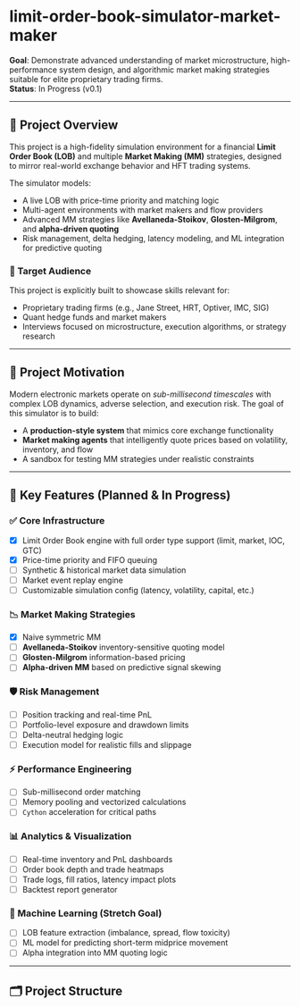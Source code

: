 # limit-order-book-simulator-market-maker

**Goal**: Demonstrate advanced understanding of market microstructure, high-performance system design, and algorithmic market making strategies suitable for elite proprietary trading firms.  
**Status**: In Progress (v0.1)

---

## 🧠 Project Overview

This project is a high-fidelity simulation environment for a financial **Limit Order Book (LOB)** and multiple **Market Making (MM)** strategies, designed to mirror real-world exchange behavior and HFT trading systems.

The simulator models:
- A live LOB with price-time priority and matching logic
- Multi-agent environments with market makers and flow providers
- Advanced MM strategies like **Avellaneda-Stoikov**, **Glosten-Milgrom**, and **alpha-driven quoting**
- Risk management, delta hedging, latency modeling, and ML integration for predictive quoting

### 🎯 Target Audience
This project is explicitly built to showcase skills relevant for:
- Proprietary trading firms (e.g., Jane Street, HRT, Optiver, IMC, SIG)
- Quant hedge funds and market makers
- Interviews focused on microstructure, execution algorithms, or strategy research

---

## 💼 Project Motivation

Modern electronic markets operate on *sub-millisecond timescales* with complex LOB dynamics, adverse selection, and execution risk. The goal of this simulator is to build:

- A **production-style system** that mimics core exchange functionality
- **Market making agents** that intelligently quote prices based on volatility, inventory, and flow
- A sandbox for testing MM strategies under realistic constraints

---

## 📌 Key Features (Planned & In Progress)

### ✅ Core Infrastructure
- [x] Limit Order Book engine with full order type support (limit, market, IOC, GTC)
- [x] Price-time priority and FIFO queuing
- [ ] Synthetic & historical market data simulation
- [ ] Market event replay engine
- [ ] Customizable simulation config (latency, volatility, capital, etc.)

### 📉 Market Making Strategies
- [x] Naive symmetric MM
- [ ] **Avellaneda-Stoikov** inventory-sensitive quoting model
- [ ] **Glosten-Milgrom** information-based pricing
- [ ] **Alpha-driven MM** based on predictive signal skewing

### 🛡️ Risk Management
- [ ] Position tracking and real-time PnL
- [ ] Portfolio-level exposure and drawdown limits
- [ ] Delta-neutral hedging logic
- [ ] Execution model for realistic fills and slippage

### ⚡ Performance Engineering
- [ ] Sub-millisecond order matching
- [ ] Memory pooling and vectorized calculations
- [ ] `Cython` acceleration for critical paths

### 📊 Analytics & Visualization
- [ ] Real-time inventory and PnL dashboards
- [ ] Order book depth and trade heatmaps
- [ ] Trade logs, fill ratios, latency impact plots
- [ ] Backtest report generator

### 🤖 Machine Learning (Stretch Goal)
- [ ] LOB feature extraction (imbalance, spread, flow toxicity)
- [ ] ML model for predicting short-term midprice movement
- [ ] Alpha integration into MM quoting logic

---

## 🗂️ Project Structure

